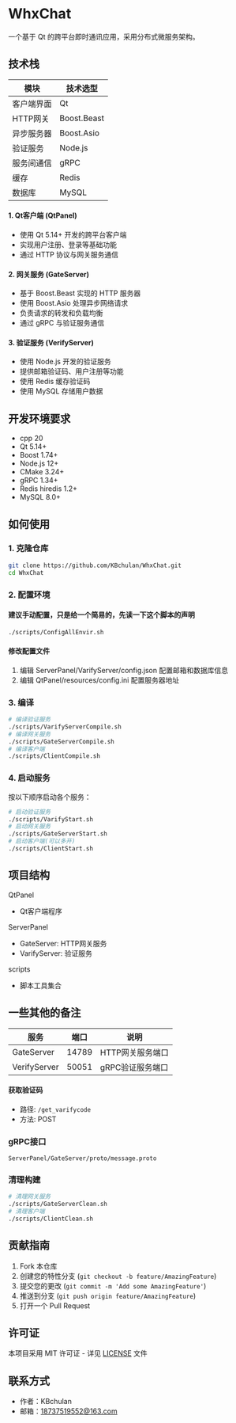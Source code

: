 # WhxChat

一个基于 Qt 的跨平台即时通讯应用，采用分布式微服务架构。

## 技术栈

| 模块 | 技术选型 |
|------|----------|
| 客户端界面 | Qt |
| HTTP网关 | Boost.Beast |
| 异步服务器 | Boost.Asio |
| 验证服务 | Node.js |
| 服务间通信 | gRPC |
| 缓存 | Redis |
| 数据库 | MySQL |

#### 1. Qt客户端 (QtPanel)
- 使用 Qt 5.14+ 开发的跨平台客户端
- 实现用户注册、登录等基础功能
- 通过 HTTP 协议与网关服务通信

#### 2. 网关服务 (GateServer)
- 基于 Boost.Beast 实现的 HTTP 服务器
- 使用 Boost.Asio 处理异步网络请求
- 负责请求的转发和负载均衡
- 通过 gRPC 与验证服务通信

#### 3. 验证服务 (VerifyServer)
- 使用 Node.js 开发的验证服务
- 提供邮箱验证码、用户注册等功能
- 使用 Redis 缓存验证码
- 使用 MySQL 存储用户数据

## 开发环境要求

- cpp 20
- Qt 5.14+
- Boost 1.74+
- Node.js 12+
- CMake 3.24+
- gRPC 1.34+
- Redis hiredis 1.2+
- MySQL 8.0+

## 如何使用

### 1. 克隆仓库
```bash
git clone https://github.com/KBchulan/WhxChat.git
cd WhxChat
```

### 2. 配置环境

#### 建议手动配置，只是给一个简易的，先读一下这个脚本的声明
```bash
./scripts/ConfigAllEnvir.sh
```
#### 修改配置文件
1. 编辑 ServerPanel/VarifyServer/config.json 配置邮箱和数据库信息
2. 编辑 QtPanel/resources/config.ini 配置服务器地址

### 3. 编译
```bash
# 编译验证服务
./scripts/VarifyServerCompile.sh
# 编译网关服务
./scripts/GateServerCompile.sh
# 编译客户端
./scripts/ClientCompile.sh
```

### 4. 启动服务

按以下顺序启动各个服务：
```bash
# 启动验证服务
./scripts/VarifyStart.sh
# 启动网关服务
./scripts/GateServerStart.sh
# 启动客户端(可以多开)
./scripts/ClientStart.sh
```

## 项目结构
QtPanel
- Qt客户端程序

ServerPanel
- GateServer: HTTP网关服务
- VarifyServer: 验证服务

scripts
- 脚本工具集合


## 一些其他的备注

| 服务 | 端口 | 说明 |
|------|------|------|
| GateServer | 14789 | HTTP网关服务端口 |
| VerifyServer | 50051 | gRPC验证服务端口 |

#### 获取验证码
- 路径: `/get_varifycode`
- 方法: POST

### gRPC接口

`ServerPanel/GateServer/proto/message.proto`

### 清理构建
```bash
# 清理网关服务
./scripts/GateServerClean.sh
# 清理客户端
./scripts/ClientClean.sh
```

## 贡献指南

1. Fork 本仓库
2. 创建您的特性分支 (`git checkout -b feature/AmazingFeature`)
3. 提交您的更改 (`git commit -m 'Add some AmazingFeature'`)
4. 推送到分支 (`git push origin feature/AmazingFeature`)
5. 打开一个 Pull Request

## 许可证

本项目采用 MIT 许可证 - 详见 [LICENSE](LICENSE) 文件

## 联系方式

- 作者：KBchulan
- 邮箱：18737519552@163.com

